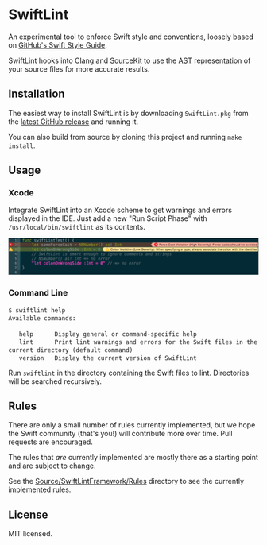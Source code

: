 # SwiftLint

An experimental tool to enforce Swift style and conventions, loosely based on
[GitHub's Swift Style Guide](https://github.com/github/swift-style-guide).

SwiftLint hooks into [Clang](http://clang.llvm.org) and
[SourceKit](http://www.jpsim.com/uncovering-sourcekit) to use the
[AST](http://clang.llvm.org/docs/IntroductionToTheClangAST.html) representation
of your source files for more accurate results.

## Installation

The easiest way to install SwiftLint is by downloading `SwiftLint.pkg` from the [latest GitHub release](https://github.com/realm/SwiftLint/releases/latest) and running it.

You can also build from source by cloning this project and running `make install`.

## Usage

### Xcode

Integrate SwiftLint into an Xcode scheme to get warnings and errors displayed
in the IDE. Just add a new "Run Script Phase" with `/usr/local/bin/swiftlint`
as its contents.

![](screenshot.png)

### Command Line

```
$ swiftlint help
Available commands:

   help      Display general or command-specific help
   lint      Print lint warnings and errors for the Swift files in the current directory (default command)
   version   Display the current version of SwiftLint
```

Run `swiftlint` in the directory containing the Swift files to lint. Directories
will be searched recursively.

## Rules

There are only a small number of rules currently implemented, but we hope the
Swift community (that's you!) will contribute more over time. Pull requests are
encouraged.

The rules that *are* currently implemented are mostly there as a starting point
and are subject to change.

See the [Source/SwiftLintFramework/Rules](Source/SwiftLintFramework/Rules) directory to see the currently
implemented rules.

## License

MIT licensed.
